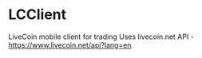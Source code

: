 # LCClient
LiveCoin mobile client for trading
Uses livecoin.net API - https://www.livecoin.net/api?lang=en
